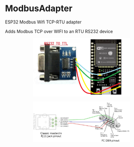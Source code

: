 # ModbusAdapter
ESP32 Modbus Wifi TCP-RTU adapter

Adds Modbus TCP over WIFI to an RTU RS232 device


<p align="center">
  <img src="./Pictures/RS232.png" width="320"/>
</p>

<p align="center">
  <img src="./Pictures/cable.jpg" width="320"/>
</p>
